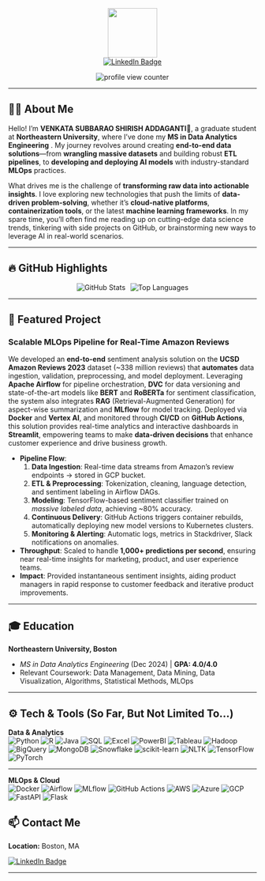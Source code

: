 <div id="header" align="center">
  <!-- Replace with your own GIF or image -->
  <img src="https://media0.giphy.com/media/v1.Y2lkPTc5MGI3NjExeTlnN2dmdDNlazFsam8xZ2xhb3YydGM3a2Y2cmV0Nzdkc3k0Z3BzeSZlcD12MV9naWZzX3NlYXJjaCZjdD1n/mf8UbIDew7e8g/200.webp" width="100"/>
</div>

<div align="center">
  <a href="https://www.linkedin.com/in/venkata-subbarao-shirish-addaganti">
    <img src="https://img.shields.io/badge/LinkedIn-blue?style=for-the-badge&logo=Linkedin&logoColor=white" alt="LinkedIn Badge"/>
  </a>
</div>

<!-- Profile Views -->
<p align="center">
  <img src="https://komarev.com/ghpvc/?username=shirish-01&label=Profile+Views&color=blueviolet" alt="profile view counter"/>
</p>

---

## :man_technologist: About Me

Hello! I’m **VENKATA SUBBARAO SHIRISH ADDAGANTI**👋, a graduate student at **Northeastern University**, where I’ve done my **MS in Data Analytics Engineering** . My journey revolves around creating **end-to-end data solutions**—from **wrangling massive datasets** and building robust **ETL pipelines**, to **developing and deploying AI models** with industry-standard **MLOps** practices.

What drives me is the challenge of **transforming raw data into actionable insights**. I love exploring new technologies that push the limits of **data-driven problem-solving**, whether it’s **cloud-native platforms**, **containerization tools**, or the latest **machine learning frameworks**. In my spare time, you’ll often find me reading up on cutting-edge data science trends, tinkering with side projects on GitHub, or brainstorming new ways to leverage AI in real-world scenarios.


---

## :fire: **GitHub Highlights**


<p align="center" style="display: flex; flex-direction: row; justify-content: center;">
  <img src="https://github-readme-stats.vercel.app/api?username=shirish-01&show_icons=true&theme=radical" 
       alt="GitHub Stats" style="margin-right: 10px;" />
  <img src="https://github-readme-stats.vercel.app/api/top-langs/?username=shirish-01&layout=compact&theme=dracula&langs_count=6&hide_border=true&custom_title=Top%20Languages&title_color=FF69B4" 
       alt="Top Languages" />
</p>

---

## :rocket: **Featured Project**

### Scalable MLOps Pipeline for Real-Time Amazon Reviews
We developed an **end-to-end** sentiment analysis solution on the **UCSD Amazon Reviews 2023** dataset (~338 million reviews) that **automates** data ingestion, validation, preprocessing, and model deployment. Leveraging **Apache Airflow** for pipeline orchestration, **DVC** for data versioning and state-of-the-art models like **BERT** and **RoBERTa** for sentiment classification, the system also integrates **RAG** (Retrieval-Augmented Generation) for aspect-wise summarization and **MLflow** for model tracking. Deployed via **Docker** and **Vertex AI**, and monitored through **CI/CD** on **GitHub Actions**, this solution provides real-time analytics and interactive dashboards in **Streamlit**, empowering teams to make **data-driven decisions** that enhance customer experience and drive business growth.
- **Pipeline Flow**:
  1. **Data Ingestion**: Real-time data streams from Amazon’s review endpoints → stored in GCP bucket.  
  2. **ETL & Preprocessing**: Tokenization, cleaning, language detection, and sentiment labeling in Airflow DAGs.  
  3. **Modeling**: TensorFlow-based sentiment classifier trained on *massive labeled data*, achieving ~80% accuracy.  
  4. **Continuous Delivery**: GitHub Actions triggers container rebuilds, automatically deploying new model versions to Kubernetes clusters.  
  5. **Monitoring & Alerting**: Automatic logs, metrics in Stackdriver, Slack notifications on anomalies.  
- **Throughput**: Scaled to handle **1,000+ predictions per second**, ensuring near real-time insights for marketing, product, and user experience teams.  
- **Impact**: Provided instantaneous sentiment insights, aiding product managers in rapid response to customer feedback and iterative product improvements.

---

## :mortar_board: **Education**

**Northeastern University, Boston**  
- *MS in Data Analytics Engineering* (Dec 2024) | **GPA: 4.0/4.0**  
- Relevant Coursework: Data Management, Data Mining, Data Visualization, Algorithms, Statistical Methods, MLOps


---
## ⚙️ Tech & Tools (So Far, But Not Limited To...)

**Data & Analytics**  
![Python](https://img.shields.io/badge/Python-3776AB?style=flat&logo=python&logoColor=white)
![R](https://img.shields.io/badge/R-276DC3?style=flat&logo=r&logoColor=white)
![Java](https://img.shields.io/badge/Java-007396?style=flat&logo=java&logoColor=white)
![SQL](https://img.shields.io/badge/SQL-4479A1?style=flat&logo=postgresql&logoColor=white)
![Excel](https://img.shields.io/badge/Excel-217346?style=flat&logo=microsoft-excel&logoColor=white)
![PowerBI](https://img.shields.io/badge/PowerBI-F2C811?style=flat&logo=power-bi&logoColor=black)
![Tableau](https://img.shields.io/badge/Tableau-E97627?style=flat&logo=tableau&logoColor=white)
![Hadoop](https://img.shields.io/badge/Hadoop-66CCFF?style=flat&logo=apache-hadoop&logoColor=black)
![BigQuery](https://img.shields.io/badge/BigQuery-4285F4?style=flat&logo=google-cloud&logoColor=white)
![MongoDB](https://img.shields.io/badge/MongoDB-47A248?style=flat&logo=mongodb&logoColor=white)
![Snowflake](https://img.shields.io/badge/Snowflake-29B5E8?style=flat&logo=Snowflake&logoColor=white)
![scikit-learn](https://img.shields.io/badge/scikit--learn-F7931E?style=flat&logo=scikit-learn&logoColor=white)
![NLTK](https://img.shields.io/badge/NLTK-85DCFF?style=flat&logoColor=white)
![TensorFlow](https://img.shields.io/badge/TensorFlow-FF6F00?style=flat&logo=tensorflow&logoColor=white)
![PyTorch](https://img.shields.io/badge/PyTorch-EE4C2C?style=flat&logo=pytorch&logoColor=white)



---

**MLOps & Cloud**  
![Docker](https://img.shields.io/badge/Docker-2496ED?style=flat&logo=docker&logoColor=white)
![Airflow](https://img.shields.io/badge/Airflow-017CEE?style=flat&logo=apache-airflow&logoColor=white)
![MLflow](https://img.shields.io/badge/MLflow-0194E2?style=flat&logo=mlflow&logoColor=white)
![GitHub Actions](https://img.shields.io/badge/GitHub%20Actions-2088FF?style=flat&logo=github-actions&logoColor=white)
![AWS](https://img.shields.io/badge/AWS-232F3E?style=flat&logo=amazon-aws&logoColor=white)
![Azure](https://img.shields.io/badge/Azure-0089D6?style=flat&logo=microsoft-azure&logoColor=white)
![GCP](https://img.shields.io/badge/GCP-4285F4?style=flat&logo=google-cloud&logoColor=white)
![FastAPI](https://img.shields.io/badge/FastAPI-009688?style=flat&logo=fastapi&logoColor=white)
![Flask](https://img.shields.io/badge/Flask-000000?style=flat&logo=flask&logoColor=white)



## :mailbox: **Contact Me**

<p>
  <strong>Location:</strong> Boston, MA<br/>
</p>

[![LinkedIn Badge](https://img.shields.io/badge/-LinkedIn-blue?style=flat&logo=Linkedin&logoColor=white)](https://www.linkedin.com/in/venkata-subbarao-shirish-addaganti/)

---



